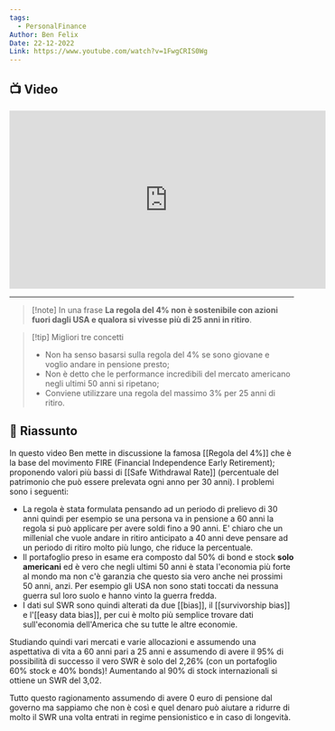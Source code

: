 ```yaml
---
tags:
  - PersonalFinance
Author: Ben Felix
Date: 22-12-2022
Link: https://www.youtube.com/watch?v=1FwgCRIS0Wg
---
```

## 📺 Video
<div class="iframe-container">
  <iframe width="560" height="315" src="https://www.youtube.com/embed/1FwgCRIS0Wg" title="YouTube video player" frameborder="0" allow="accelerometer; autoplay; clipboard-write; encrypted-media; gyroscope; picture-in-picture" allowfullscreen></iframe>
</div>

---

> [!note] In una frase
> **La regola del 4% non è sostenibile con azioni fuori dagli USA e qualora si vivesse più di 25 anni in ritiro**.

> [!tip] Migliori tre concetti
> - Non ha senso basarsi sulla regola del 4% se sono giovane e voglio andare in pensione presto;
> - Non è detto che le performance incredibili del mercato americano negli ultimi 50 anni si ripetano;
> - Conviene utilizzare una regola del massimo 3% per 25 anni di ritiro.

## 📒 Riassunto
In questo video Ben mette in discussione la famosa [[Regola del 4%]] che è la base del movimento FIRE (Financial Independence Early Retirement); proponendo valori più bassi di [[Safe Withdrawal Rate]] (percentuale del patrimonio che può essere prelevata ogni anno per 30 anni).
I problemi sono i seguenti:
* La regola è stata formulata pensando ad un periodo di prelievo di 30 anni quindi per esempio se una persona va in pensione a 60 anni la regola si può applicare per avere soldi fino a 90 anni. E' chiaro che un millenial che vuole andare in ritiro anticipato a 40 anni deve pensare ad un periodo di ritiro molto più lungo, che riduce la percentuale.
* Il portafoglio preso in esame era composto dal 50% di bond e stock **solo americani** ed è vero che negli ultimi 50 anni è stata l'economia più forte al mondo ma non c'è garanzia che questo sia vero anche nei prossimi 50 anni, anzi. Per esempio gli USA non sono stati toccati da nessuna guerra sul loro suolo e hanno vinto la guerra fredda.
* I dati sul SWR sono quindi alterati da due [[bias]], il [[survivorship bias]] e l'[[easy data bias]], per cui è molto più semplice trovare dati sull'economia dell'America che su tutte le altre economie. 

Studiando quindi vari mercati e varie allocazioni e assumendo una aspettativa di vita a 60 anni pari a 25 anni e assumendo di avere il 95% di possibilità di successo il vero SWR è solo del 2,26% (con un portafoglio 60% stock e 40% bonds)!
Aumentando al 90% di stock internazionali  si ottiene un SWR del 3,02.

Tutto questo ragionamento assumendo di avere 0 euro di pensione dal governo ma sappiamo che non è così e quel denaro può aiutare a ridurre di molto il SWR una volta entrati in regime pensionistico e in caso di longevità.

